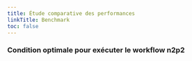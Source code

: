 ```yaml
---
title: Étude comparative des performances
linkTitle: Benchmark
toc: false
---
```


### Condition optimale pour exécuter le workflow n2p2





